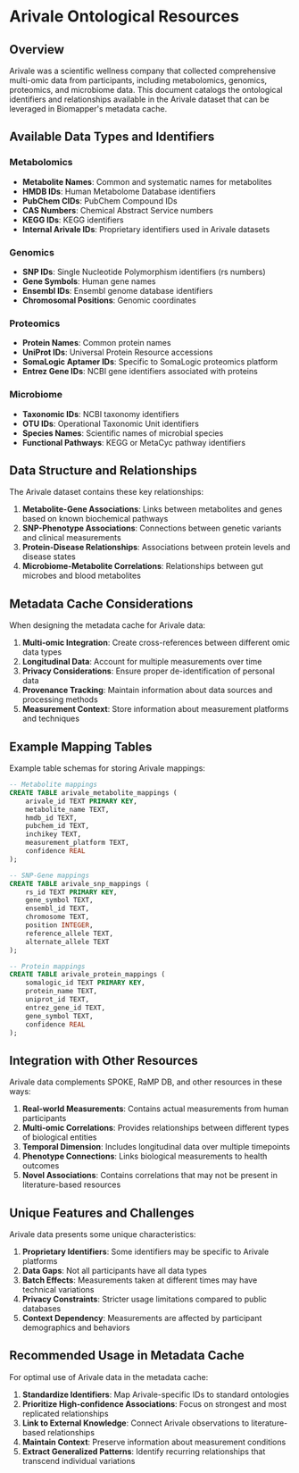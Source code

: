 # Arivale Ontological Resources

## Overview

Arivale was a scientific wellness company that collected comprehensive multi-omic data from participants, including metabolomics, genomics, proteomics, and microbiome data. This document catalogs the ontological identifiers and relationships available in the Arivale dataset that can be leveraged in Biomapper's metadata cache.

## Available Data Types and Identifiers

### Metabolomics
- **Metabolite Names**: Common and systematic names for metabolites
- **HMDB IDs**: Human Metabolome Database identifiers
- **PubChem CIDs**: PubChem Compound IDs
- **CAS Numbers**: Chemical Abstract Service numbers
- **KEGG IDs**: KEGG identifiers
- **Internal Arivale IDs**: Proprietary identifiers used in Arivale datasets

### Genomics
- **SNP IDs**: Single Nucleotide Polymorphism identifiers (rs numbers)
- **Gene Symbols**: Human gene names
- **Ensembl IDs**: Ensembl genome database identifiers
- **Chromosomal Positions**: Genomic coordinates

### Proteomics
- **Protein Names**: Common protein names
- **UniProt IDs**: Universal Protein Resource accessions
- **SomaLogic Aptamer IDs**: Specific to SomaLogic proteomics platform
- **Entrez Gene IDs**: NCBI gene identifiers associated with proteins

### Microbiome
- **Taxonomic IDs**: NCBI taxonomy identifiers
- **OTU IDs**: Operational Taxonomic Unit identifiers
- **Species Names**: Scientific names of microbial species
- **Functional Pathways**: KEGG or MetaCyc pathway identifiers

## Data Structure and Relationships

The Arivale dataset contains these key relationships:

1. **Metabolite-Gene Associations**: Links between metabolites and genes based on known biochemical pathways
2. **SNP-Phenotype Associations**: Connections between genetic variants and clinical measurements
3. **Protein-Disease Relationships**: Associations between protein levels and disease states
4. **Microbiome-Metabolite Correlations**: Relationships between gut microbes and blood metabolites

## Metadata Cache Considerations

When designing the metadata cache for Arivale data:

1. **Multi-omic Integration**: Create cross-references between different omic data types
2. **Longitudinal Data**: Account for multiple measurements over time
3. **Privacy Considerations**: Ensure proper de-identification of personal data
4. **Provenance Tracking**: Maintain information about data sources and processing methods
5. **Measurement Context**: Store information about measurement platforms and techniques

## Example Mapping Tables

Example table schemas for storing Arivale mappings:

```sql
-- Metabolite mappings
CREATE TABLE arivale_metabolite_mappings (
    arivale_id TEXT PRIMARY KEY,
    metabolite_name TEXT,
    hmdb_id TEXT,
    pubchem_id TEXT,
    inchikey TEXT,
    measurement_platform TEXT,
    confidence REAL
);

-- SNP-Gene mappings
CREATE TABLE arivale_snp_mappings (
    rs_id TEXT PRIMARY KEY,
    gene_symbol TEXT,
    ensembl_id TEXT,
    chromosome TEXT,
    position INTEGER,
    reference_allele TEXT,
    alternate_allele TEXT
);

-- Protein mappings
CREATE TABLE arivale_protein_mappings (
    somalogic_id TEXT PRIMARY KEY,
    protein_name TEXT,
    uniprot_id TEXT,
    entrez_gene_id TEXT,
    gene_symbol TEXT,
    confidence REAL
);
```

## Integration with Other Resources

Arivale data complements SPOKE, RaMP DB, and other resources in these ways:

1. **Real-world Measurements**: Contains actual measurements from human participants
2. **Multi-omic Correlations**: Provides relationships between different types of biological entities
3. **Temporal Dimension**: Includes longitudinal data over multiple timepoints
4. **Phenotype Connections**: Links biological measurements to health outcomes
5. **Novel Associations**: Contains correlations that may not be present in literature-based resources

## Unique Features and Challenges

Arivale data presents some unique characteristics:

1. **Proprietary Identifiers**: Some identifiers may be specific to Arivale platforms
2. **Data Gaps**: Not all participants have all data types
3. **Batch Effects**: Measurements taken at different times may have technical variations
4. **Privacy Constraints**: Stricter usage limitations compared to public databases
5. **Context Dependency**: Measurements are affected by participant demographics and behaviors

## Recommended Usage in Metadata Cache

For optimal use of Arivale data in the metadata cache:

1. **Standardize Identifiers**: Map Arivale-specific IDs to standard ontologies
2. **Prioritize High-confidence Associations**: Focus on strongest and most replicated relationships
3. **Link to External Knowledge**: Connect Arivale observations to literature-based relationships
4. **Maintain Context**: Preserve information about measurement conditions
5. **Extract Generalized Patterns**: Identify recurring relationships that transcend individual variations
